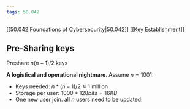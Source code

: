 ```yaml
---
tags: 50.042
---
```

[[50.042 Foundations of Cybersecurity|50.042]]
[[Key Establishment]]

## Pre-Sharing keys
Preshare $n(n-1)/2$ keys

**A logistical and operational nightmare**.
Assume $n=1001$:
- Keys needed: $n * (n-1)/2 \approx 1$ million
- Storage per user: $1000 * 128 bits = 16KB$
- One new user join. all $n$ users need to be updated.

